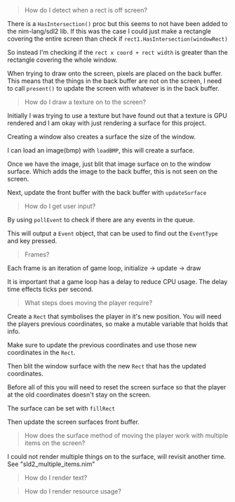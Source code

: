 > How do I detect when a rect is off screen?

There is a ``HasIntersection()`` proc but this seems to not have been added to the nim-lang/sdl2 lib. If this was the case I could just make a rectangle covering the entire screen than check if 
``rect1.HasIntersection(windowRect)``

So instead I'm checking if the ``rect x coord + rect width`` is greater than the rectangle covering the whole window.  

When trying to draw onto the screen, pixels are placed on the back buffer. This means that the things in the back buffer are not on the screen, I need to call ``present()`` to update the screen with whatever is in the back buffer.

> How do I draw a texture on to the screen?

Initially I was trying to use a texture but have found out that a texture is GPU rendered and I am okay with just rendering a surface for this project.

Creating a window also creates a surface the size of the window.

I can load an image(bmp) with ``loadBMP``, this will create a surface.

Once we have the image, just blit that image surface on to the window surface. Which adds the image to the back buffer, this is not seen on the screen.

Next, update the front buffer with the back buffer with ``updateSurface``

> How do I get user input?

By using ``pollEvent`` to check if there are any events in the queue.

This will output a ``Event`` object, that can be used to find out the ``EventType`` and key pressed.

> Frames?

Each frame is an iteration of game loop, initialize -> update -> draw

It is important that a game loop has a delay to reduce CPU usage. The delay time effects ticks per second.

> What steps does moving the player require?

Create a ``Rect`` that symbolises the player in it's new position. You will need the players previous coordinates, so make a mutable variable that holds that info. 

Make sure to update the previous coordinates and use those new coordinates in the ``Rect``.

Then blit the window surface with the new ``Rect`` that has the updated coordinates.

Before all of this you will need to reset the screen surface so that the player at the old coordinates doesn't stay on the screen. 

The surface can be set with ``fillRect``

Then update the screen surfaces front buffer.

> How does the surface method of moving the player work with multiple items on the screen?

I could not render multiple things on to the surface, will revisit another time. See "sld2_multiple_items.nim"

> How do I render text?
 
> How do I render resource usage?
